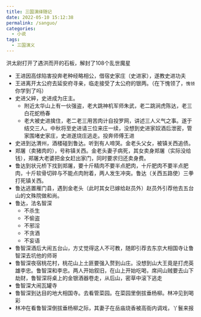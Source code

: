 ```yaml
---
title: 三国演绎随记
date: 2022-05-10 15:12:38
permalink: /sanguo/
categories:
  - 小说
tags:
  - 三国演义
---
```



洪太尉打开了遇洪而开的石板，解封了108个乱世魔星



- 王进因高俅陷害投奔老种经略相公，借宿史家庄（史进家），遂教史进功夫
- 王进离开太公府去延安府寻亲，临走接受了太公府的银两。（在下愧领了，`愧领`你学到了吗）
- 史进父綷，史进成为庄主。
  -  附近太华山上有一伙强盗，老大跳神机军师朱武，老二跳涧虎陈达，老三白花蛇杨春
  -  老大被史进擒住，老二老三用苦肉计自投罗网，讲述三人义气之事。遂于结交三人。中秋将至史进请三位来庄一续，没想到史进家奴酒后泄密，管家围堵史家庄，史进遂烧庄逃走。投奔师傅王进
- 史进到达渭州，酒楼碰到鲁达。听到有人啼哭。金老头父女，被镇关西追债。
- 郑屠（卖猪肉的），号称镇关西。金老头妻子病死，其女卖身郑屠（实际没给钱），郑屠大老婆把金女赶出家门，同时要求归还卖身费。
- 鲁达到状元桥下找到郑屠，要十斤精肉不要半点肥肉，十斤肥肉不要半点肥肉，十斤软骨切碎与不能点肉附着，两人发生冲突。鲁达（关西五路使）三拳打死镇关西。
- 鲁达逃置雁门县，遇到金老头（此时其女已嫁给赵员外）赵员外引荐他去五台山的文殊院做和尚。
- 鲁达，法名智深
  - 不杀生
  - 不偷盗
  - 不邪淫
  - 不贪酒
  - 不妄语
- 鲁智深酒后大闹五台山，方丈觉得这人不可教，随即引荐去东京大相国寺让鲁智深去坑他的师哥
- 鲁智深夜宿桃花村，桃花山上土匪要强入赘到山庄。没想到山大王竟是打虎英雄李忠。鲁智深和李忠。两人开始叙旧，在山上开始吃喝，席间山贼要去山下劫财，鲁智深将桌上的金银酒器卷走，从后山，密草中滚下逃走
- 鲁智深大闹瓦罐寺
- 鲁智深到达目的地大相国寺。去看管菜园。在菜园里倒拔垂杨柳。林冲见到喝彩
- 林冲在看鲁智深倒拔垂杨柳之际，其妻子在岳庙烧香被高衙内调戏，丫鬟来报
